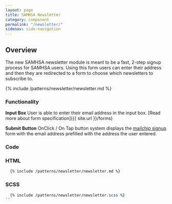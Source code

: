 ```yaml
---
layout: page
title: SAMHSA Newsletter
category: component
permalink: "/newsletter/"
sidenav: side-navigation
---
```


## Overview
The new SAMHSA newsletter module is meant to be a fast, 2-step signup process for SAMHSA users. Using this form users can enter their address and then they are redirected to a form to choose which newsletters to subscribe to.

{% include /patterns/newsletter/newsletter.md %}

### Functionality
**Input Box**
User is able to enter their email address in the input box.
[Read more about form specification]({{ site.url }}/forms)

**Submit Button**
OnClick / On Tap button system displays the [mailchip signup](https://samhsa.us4.list-manage.com/subscribe?u=d0780dc94825e65acd61c17dc&id=ee1c4b138c) form with the email address prefilled with the address the user entered.

<a name=“code”></a>
### Code
### HTML
```html
  {% include /patterns/newsletter/newsletter.md %}
```

### SCSS
```scss
  {% include /patterns/newsletter/newsletter.scss %}
``
